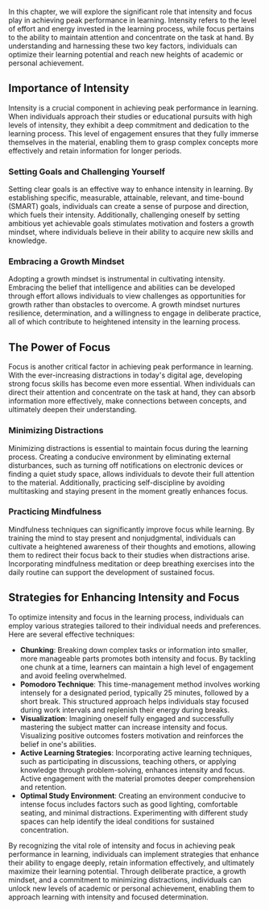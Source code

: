 
In this chapter, we will explore the significant role that intensity and focus play in achieving peak performance in learning. Intensity refers to the level of effort and energy invested in the learning process, while focus pertains to the ability to maintain attention and concentrate on the task at hand. By understanding and harnessing these two key factors, individuals can optimize their learning potential and reach new heights of academic or personal achievement.

Importance of Intensity
-----------------------

Intensity is a crucial component in achieving peak performance in learning. When individuals approach their studies or educational pursuits with high levels of intensity, they exhibit a deep commitment and dedication to the learning process. This level of engagement ensures that they fully immerse themselves in the material, enabling them to grasp complex concepts more effectively and retain information for longer periods.

### Setting Goals and Challenging Yourself

Setting clear goals is an effective way to enhance intensity in learning. By establishing specific, measurable, attainable, relevant, and time-bound (SMART) goals, individuals can create a sense of purpose and direction, which fuels their intensity. Additionally, challenging oneself by setting ambitious yet achievable goals stimulates motivation and fosters a growth mindset, where individuals believe in their ability to acquire new skills and knowledge.

### Embracing a Growth Mindset

Adopting a growth mindset is instrumental in cultivating intensity. Embracing the belief that intelligence and abilities can be developed through effort allows individuals to view challenges as opportunities for growth rather than obstacles to overcome. A growth mindset nurtures resilience, determination, and a willingness to engage in deliberate practice, all of which contribute to heightened intensity in the learning process.

The Power of Focus
------------------

Focus is another critical factor in achieving peak performance in learning. With the ever-increasing distractions in today's digital age, developing strong focus skills has become even more essential. When individuals can direct their attention and concentrate on the task at hand, they can absorb information more effectively, make connections between concepts, and ultimately deepen their understanding.

### Minimizing Distractions

Minimizing distractions is essential to maintain focus during the learning process. Creating a conducive environment by eliminating external disturbances, such as turning off notifications on electronic devices or finding a quiet study space, allows individuals to devote their full attention to the material. Additionally, practicing self-discipline by avoiding multitasking and staying present in the moment greatly enhances focus.

### Practicing Mindfulness

Mindfulness techniques can significantly improve focus while learning. By training the mind to stay present and nonjudgmental, individuals can cultivate a heightened awareness of their thoughts and emotions, allowing them to redirect their focus back to their studies when distractions arise. Incorporating mindfulness meditation or deep breathing exercises into the daily routine can support the development of sustained focus.

Strategies for Enhancing Intensity and Focus
--------------------------------------------

To optimize intensity and focus in the learning process, individuals can employ various strategies tailored to their individual needs and preferences. Here are several effective techniques:

* **Chunking**: Breaking down complex tasks or information into smaller, more manageable parts promotes both intensity and focus. By tackling one chunk at a time, learners can maintain a high level of engagement and avoid feeling overwhelmed.
* **Pomodoro Technique**: This time-management method involves working intensely for a designated period, typically 25 minutes, followed by a short break. This structured approach helps individuals stay focused during work intervals and replenish their energy during breaks.
* **Visualization**: Imagining oneself fully engaged and successfully mastering the subject matter can increase intensity and focus. Visualizing positive outcomes fosters motivation and reinforces the belief in one's abilities.
* **Active Learning Strategies**: Incorporating active learning techniques, such as participating in discussions, teaching others, or applying knowledge through problem-solving, enhances intensity and focus. Active engagement with the material promotes deeper comprehension and retention.
* **Optimal Study Environment**: Creating an environment conducive to intense focus includes factors such as good lighting, comfortable seating, and minimal distractions. Experimenting with different study spaces can help identify the ideal conditions for sustained concentration.

By recognizing the vital role of intensity and focus in achieving peak performance in learning, individuals can implement strategies that enhance their ability to engage deeply, retain information effectively, and ultimately maximize their learning potential. Through deliberate practice, a growth mindset, and a commitment to minimizing distractions, individuals can unlock new levels of academic or personal achievement, enabling them to approach learning with intensity and focused determination.
